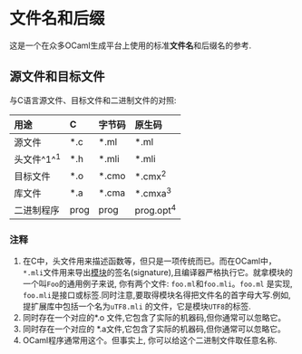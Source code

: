 <!-- ((! set 文件名和后缀 !)) ((! set learn !)) -->
<!-- ((! set center !)) -->

文件名和后缀
===========

这是一个在众多OCaml生成平台上使用的标准**文件名**和后缀名的参考.

源文件和目标文件
----------------

与C语言源文件、目标文件和二进制文件的对照:

<table>
<thead>
<tr class="header">
<th align="left">用途</th>
<th align="left">C</th>
<th align="left">字节码</th>
<th align="left">原生码</th>
</tr>
</thead>
<tbody>
<tr class="odd">
<td align="left">源文件</td>
<td align="left">*.c</td>
<td align="left">*.ml</td>
<td align="left">*.ml</td>
</tr>
<tr class="even">
<td align="left">头文件^1^<sup>1</sup></td>
<td align="left">*.h</td>
<td align="left">*.mli</td>
<td align="left">*.mli</td>
</tr>
<tr class="odd">
<td align="left">目标文件</td>
<td align="left">*.o</td>
<td align="left">*.cmo</td>
<td align="left">*.cmx<sup>2</sup></td>
</tr>
<tr class="even">
<td align="left">库文件</td>
<td align="left">*.a</td>
<td align="left">*.cma</td>
<td align="left">*.cmxa<sup>3</sup></td>
</tr>
<tr class="odd">
<td align="left">二进制程序</td>
<td align="left">prog</td>
<td align="left">prog</td>
<td align="left">prog.opt<sup>4</sup></td>
</tr>
</tbody>
</table>


### 注释

1.  在C中，头文件用来描述函数等，但只是一项传统而已。而在OCaml中，`*.mli`文件用来导出[模块](modules.html "模块")的签名(signature),且编译器严格执行它。就拿模块的一个叫`Foo`的通用例子来说, 你有两个文件:
    `foo.ml`和`foo.mli`。`foo.ml` 是实现, `foo.mli`是接口或标签.同时注意,要取得模块名得把文件名的首字母大写.例如,
    提扩展库中包括一个名为`uTF8.mli` 的文件，它是模块`UTF8`的标签.
2.  同时存在一个对应的\*.o
    文件,它包含了实际的机器码,但你通常可以忽略它。
3.  同时存在一个对应的
    \*.a文件,它包含了实际的机器码,但你通常可以忽略它。
4.  OCaml程序通常用这个。但事实上, 你可以给这个二进制文件取任意名称.
